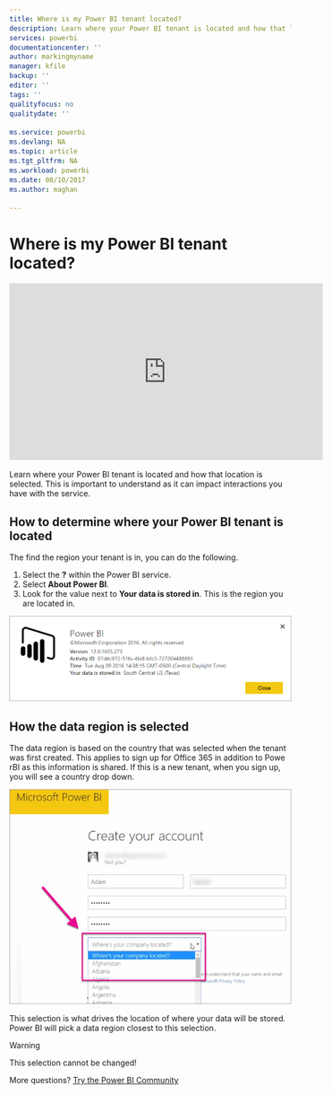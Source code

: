 ```yaml
---
title: Where is my Power BI tenant located?
description: Learn where your Power BI tenant is located and how that location is selected. This is important to understand as it can impact interactions you have with the service.
services: powerbi
documentationcenter: ''
author: markingmyname
manager: kfile
backup: ''
editor: ''
tags: ''
qualityfocus: no
qualitydate: ''

ms.service: powerbi
ms.devlang: NA
ms.topic: article
ms.tgt_pltfrm: NA
ms.workload: powerbi
ms.date: 08/10/2017
ms.author: maghan

---
```

# Where is my Power BI tenant located?
<iframe width="560" height="315" src="https://www.youtube.com/embed/0fOxaHJPvdM?showinfo=0" frameborder="0" allowfullscreen></iframe>

Learn where your Power BI tenant is located and how that location is selected. This is important to understand as it can impact interactions you have with the service.

## How to determine where your Power BI tenant is located
The find the region your tenant is in, you can do the following.

1. Select the **?** within the Power BI service.
2. Select **About Power BI**.
3. Look for the value next to **Your data is stored in**. This is the region you are located in.

![](media/service-admin-where-is-my-tenant-located/power-bi-data-region.png)

## How the data region is selected
The data region is based on the country that was selected when the tenant was first created. This applies to sign up for Office 365 in addition to Powe rBI as this information is shared. If this is a new tenant, when you sign up, you will see a country drop down.

![](media/service-admin-where-is-my-tenant-located/sign-up-country-selection.png)

This selection is what drives the location of where your data will be stored. Power BI will pick a data region closest to this selection.

> [!WARNING]
> This selection cannot be changed!
> 
> 

More questions? [Try the Power BI Community](http://community.powerbi.com/)

